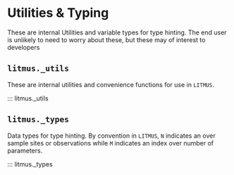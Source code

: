 # Utilities & Typing

These are internal Utilities and variable types for type hinting. The end user is unlikely to need to worry about these, but these may of interest to developers

## `litmus._utils`

These are internal utilities and convenience functions for use in `LITMUS`.

::: litmus._utils

## `litmus._types`

Data types for type hinting. By convention in `LITMUS`, `N` indicates an over sample sites or observations while `M` indicates an index over number of parameters.

::: litmus._types